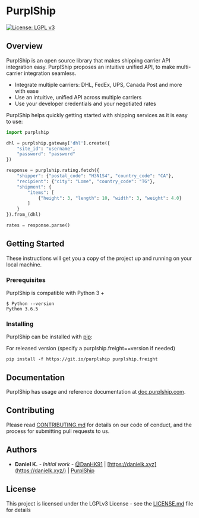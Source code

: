# PurplShip

[![License: LGPL v3](https://img.shields.io/badge/License-LGPL%20v3-blue.svg)](https://www.gnu.org/licenses/lgpl-3.0)


## Overview

PurplShip is an open source library that makes shipping carrier API integration
easy.
PurplShip proposes an intuitive unified API, to make multi-carrier integration seamless.

- Integrate multiple carriers: DHL, FedEx, UPS, Canada Post and more with ease
- Use an intuitive, unified API across multiple carriers
- Use your developer credentials and your negotiated rates

PurplShip helps quickly getting started with shipping services as it is easy to use:

```python
import purplship

dhl = purplship.gateway['dhl'].create({
    "site_id": "username",
    "password": "password"
})

response = purplship.rating.fetch({
    "shipper": {"postal_code": "H3N1S4", "country_code": "CA"},
    "recipient": {"city": "Lome", "country_code": "TG"},
    "shipment": {
        "items": [
            {"height": 3, "length": 10, "width": 3, "weight": 4.0}
        ]
    }
}).from_(dhl)

rates = response.parse()
```

## Getting Started

These instructions will get you a copy of the project up and running on your local machine.

### Prerequisites

PurplShip is compatible with Python 3 +

```shell
$ Python --version
Python 3.6.5
```

### Installing

PurplShip can be installed with [pip](https://pip.pypa.io/):

For released version (specify a purplship.freight==version if needed)

```shell
pip install -f https://git.io/purplship purplship.freight
```

## Documentation

PurplShip has usage and reference documentation at [doc.purplship.com](https://doc.purplship.com).


## Contributing

Please read [CONTRIBUTING.md](https://github.com/PurplShip/purplship/blob/master/CODE_OF_CONDUCT.md) for details on our code of conduct, and the process for submitting pull requests to us.

## Authors

- **Daniel K.** - *Initial work* - [@DanHK91](https://twitter.com/DanHK91) | [https://danielk.xyz](https://danielk.xyz/) | [PurplShip](https://purplship.com/open-source)

## License

This project is licensed under the LGPLv3 License - see the [LICENSE.md](https://github.com/PurplShip/purplship/blob/master/LICENSE) file for details
